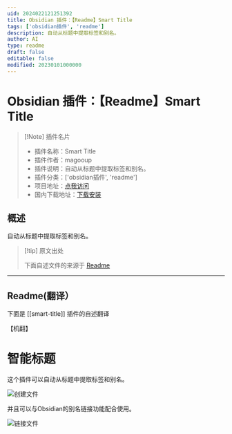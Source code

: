 ```yaml
---
uid: 2024022121251392
title: Obsidian 插件：【Readme】Smart Title
tags: ['obsidian插件', 'readme']
description: 自动从标题中提取标签和别名。
author: AI
type: readme
draft: false
editable: false
modified: 20230101000000
---
```


# Obsidian 插件：【Readme】Smart Title

> [!Note] 插件名片
> - 插件名称：Smart Title
> - 插件作者：magooup
> - 插件说明：自动从标题中提取标签和别名。
> - 插件分类：['obsidian插件', 'readme']
> - 项目地址：[点我访问](https://github.com/magooup/obsidian-plugin-smart-title)
> - 国内下载地址：[下载安装](https://pkmer.cn/products/plugin/pluginMarket/?smart-title)

## 概述

自动从标题中提取标签和别名。



> [!tip] 原文出处
> 
>下面自述文件的来源于 [Readme](https://ghproxy.net/https://raw.githubusercontent.com/magooup/obsidian-plugin-smart-title/master/README.md)
> 

---

## Readme(翻译）

下面是 [[smart-title]] 插件的自述翻译

【机翻】
# 智能标题

这个插件可以自动从标题中提取标签和别名。

![创建文件](https://cdn.pkmer.cn/covers/smart-title_2_0.gif!pkmer)

并且可以与Obsidian的别名链接功能配合使用。

![链接文件](https://cdn.pkmer.cn/covers/smart-title_2_1.gif!pkmer)



